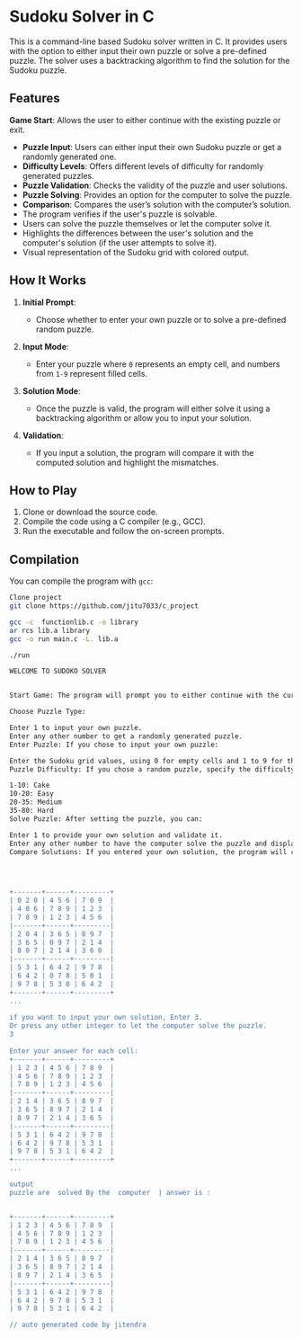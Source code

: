# Sudoku Solver in C

This is a command-line based Sudoku solver written in C. It provides users with the option to either input their own puzzle or solve a pre-defined puzzle. The solver uses a backtracking algorithm to find the solution for the Sudoku puzzle.

## Features

  **Game Start**: Allows the user to either continue with the existing puzzle or exit.
- **Puzzle Input**: Users can either input their own Sudoku puzzle or get a randomly generated one.
- **Difficulty Levels**: Offers different levels of difficulty for randomly generated puzzles.
- **Puzzle Validation**: Checks the validity of the puzzle and user solutions.
- **Puzzle Solving**: Provides an option for the computer to solve the puzzle.
- **Comparison**: Compares the user’s solution with the computer’s solution.
- The program verifies if the user's puzzle is solvable.
- Users can solve the puzzle themselves or let the computer solve it.
- Highlights the differences between the user's solution and the computer's solution (if the user attempts to solve it).
- Visual representation of the Sudoku grid with colored output.

## How It Works

1. **Initial Prompt**:
   - Choose whether to enter your own puzzle or to solve a pre-defined random puzzle.
   
2. **Input Mode**:
   - Enter your puzzle where `0` represents an empty cell, and numbers from `1-9` represent filled cells.
   
3. **Solution Mode**:
   - Once the puzzle is valid, the program will either solve it using a backtracking algorithm or allow you to input your solution.

4. **Validation**:
   - If you input a solution, the program will compare it with the computed solution and highlight the mismatches.

## How to Play

1. Clone or download the source code.
2. Compile the code using a C compiler (e.g., GCC).
3. Run the executable and follow the on-screen prompts.

## Compilation

You can compile the program with `gcc`:

```bash
Clone project 
git clone https://github.com/jitu7033/c_project

```
```bash  
gcc -c  functionlib.c -o library  
ar rcs lib.a library  
gcc -o run main.c -L. lib.a  

./run  

WELCOME TO SUDOKO SOLVER


Start Game: The program will prompt you to either continue with the current puzzle or exit.

Choose Puzzle Type:

Enter 1 to input your own puzzle.
Enter any other number to get a randomly generated puzzle.
Enter Puzzle: If you chose to input your own puzzle:

Enter the Sudoku grid values, using 0 for empty cells and 1 to 9 for the given numbers.
Puzzle Difficulty: If you chose a random puzzle, specify the difficulty level:

1-10: Cake
10-20: Easy
20-35: Medium
35-80: Hard
Solve Puzzle: After setting the puzzle, you can:

Enter 1 to provide your own solution and validate it.
Enter any other number to have the computer solve the puzzle and display the solution.
Compare Solutions: If you entered your own solution, the program will compare it with the computer's solution and display discrepancies if any.


  

+-------+------+---------+  
| 0 2 0 | 4 5 6 | 7 0 9  |  
| 4 0 6 | 7 8 9 | 1 2 3  |  
| 7 8 9 | 1 2 3 | 4 5 6  |  
|-------+------+---------|  
| 2 0 4 | 3 6 5 | 8 9 7  |  
| 3 6 5 | 0 9 7 | 2 1 4  |  
| 8 0 7 | 2 1 4 | 3 6 0  |  
|-------+------+---------|  
| 5 3 1 | 6 4 2 | 9 7 8  |  
| 6 4 2 | 0 7 8 | 5 0 1  |  
| 9 7 8 | 5 3 0 | 6 4 2  |  
+-------+------+---------+  
...  
  
if you want to input your own solution, Enter 3.  
Or press any other integer to let the computer solve the puzzle.  
3  
  
Enter your answer for each cell: 
+-------+------+---------+  
| 1 2 3 | 4 5 6 | 7 8 9  |  
| 4 5 6 | 7 8 9 | 1 2 3  |  
| 7 8 9 | 1 2 3 | 4 5 6  |  
|-------+------+---------|  
| 2 1 4 | 3 6 5 | 8 9 7  |  
| 3 6 5 | 8 9 7 | 2 1 4  |  
| 8 9 7 | 2 1 4 | 3 6 5  |  
|-------+------+---------|  
| 5 3 1 | 6 4 2 | 9 7 8  |  
| 6 4 2 | 9 7 8 | 5 3 1  |  
| 9 7 8 | 5 3 1 | 6 4 2  |  
+-------+------+---------+ 
...

output 
puzzle are  solved By the  computer  | answer is :


+-------+------+---------+  
| 1 2 3 | 4 5 6 | 7 8 9  |  
| 4 5 6 | 7 8 9 | 1 2 3  |  
| 7 8 9 | 1 2 3 | 4 5 6  |  
|-------+------+---------|  
| 2 1 4 | 3 6 5 | 8 9 7  |  
| 3 6 5 | 8 9 7 | 2 1 4  |  
| 8 9 7 | 2 1 4 | 3 6 5  |  
|-------+------+---------|  
| 5 3 1 | 6 4 2 | 9 7 8  |  
| 6 4 2 | 9 7 8 | 5 3 1  |  
| 9 7 8 | 5 3 1 | 6 4 2  |  

// auto generated code by jitendra

